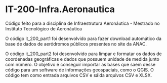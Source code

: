 # IT-200-Infra.Aeronautica
Código feito para a disciplina de Infraestrutura Aeronáutica - Mestrado no Instituto Tecnológico de Aeronáutica

O código it_200_part1 foi desenvolvido para fazer download automático da base de dados de aeródromos públicos presentes no site da ANAC.

O código it_200_part2 foi desenvolvido para limpar e formatar os dados de coordenadas geográficas e dados que possuem unidade de medida junto com número. O objetivo é conseguir 
importar as bases que saem desse código para um software de informações geospaciais, como o QGIS. O código tem como entrada arquivos CSV e sáida arquivos CSV e XLSX.
